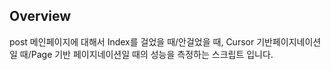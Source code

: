 ## Overview 

post 메인페이지에 대해서 Index를 걸었을 때/안걸었을 때, Cursor 기반페이지네이션일 때/Page 기반 페이지네이션일 때의 성능을 측정하는 스크립트 입니다.